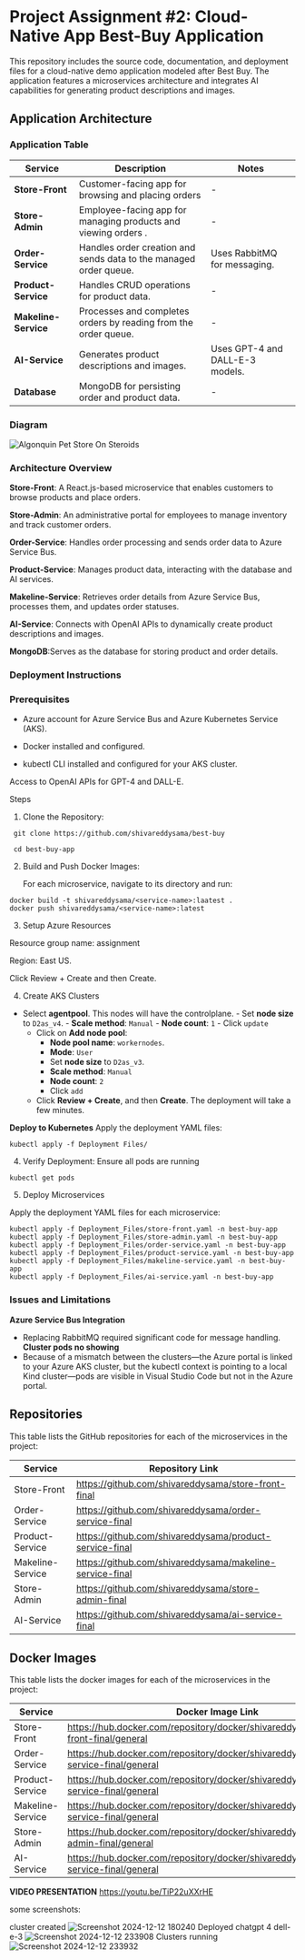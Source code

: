 # Project Assignment #2: Cloud-Native App Best-Buy Application

This repository includes the source code, documentation, and deployment files for a cloud-native demo application modeled after Best Buy. The application features a microservices architecture and integrates AI capabilities for generating product descriptions and images.
## Application Architecture

### Application Table

| Service              | Description                                                       | Notes                           |
| -------------------- | ----------------------------------------------------------------- | ------------------------------- |
| **Store-Front**      | Customer-facing app for browsing and placing orders              | -                               |
| **Store-Admin**      | Employee-facing app for managing products and viewing orders .    | -                               |
| **Order-Service**    | Handles order creation and sends data to the managed order queue. | Uses RabbitMQ for messaging.    |
| **Product-Service**  | Handles CRUD operations for product data.                         | -                               |
| **Makeline-Service** | Processes and completes orders by reading from the order queue.   | -                               |
| **AI-Service**       | Generates product descriptions and images.                        | Uses GPT-4 and DALL-E-3 models. |
| **Database**         | MongoDB for persisting order and product data.                    | -                               |


### Diagram

![Algonquin Pet Store On Steroids](https://github.com/user-attachments/assets/ca65182d-4497-4cb0-9125-ce32c821e4aa)

### Architecture Overview

**Store-Front**: A React.js-based microservice that enables customers to browse products and place orders.

**Store-Admin**: An administrative portal for employees to manage inventory and track customer orders.

**Order-Service**: Handles order processing and sends order data to Azure Service Bus.

**Product-Service**: Manages product data, interacting with the database and AI services.

**Makeline-Service**: Retrieves order details from Azure Service Bus, processes them, and updates order statuses.

**AI-Service**:  Connects with OpenAI APIs to dynamically create product descriptions and images.

**MongoDB**:Serves as the database for storing product and order details.


### Deployment Instructions

### Prerequisites

* Azure account for Azure Service Bus and Azure Kubernetes Service (AKS).

* Docker installed and configured.

* kubectl CLI installed and configured for your AKS cluster.

Access to OpenAI APIs for GPT-4 and DALL-E.

Steps

1. Clone the Repository:
```
 git clone https://github.com/shivareddysama/best-buy
 ```
```
 cd best-buy-app
```
2. Build and Push Docker Images:

   For each microservice, navigate to its directory and run:
```
docker build -t shivareddysama/<service-name>:laatest .
docker push shivareddysama/<service-name>:latest
```
3. Setup Azure Resources

Resource group name: assignment

Region: East US.

Click Review + Create and then Create.

4. Create AKS Clusters

- Select **agentpool**. This nodes will have the controlplane.
        - Set **node size** to `D2as_v4`.
        - **Scale method**: `Manual`
        - **Node count**: `1`
        - Click `update`
     - Click on **Add node pool**:
        - **Node pool name**: `workernodes`.
        - **Mode**: `User` 
        - Set **node size** to `D2as_v3`.
        - **Scale method**: `Manual`
        - **Node count**: `2`
        - Click `add`
   - Click **Review + Create**, and then **Create**. The deployment will take a few minutes.

**Deploy to Kubernetes** Apply the deployment YAML files:
```
kubectl apply -f Deployment Files/
 ```

4. Verify Deployment:
   Ensure all pods are running
```
kubectl get pods
```
5. Deploy Microservices

Apply the deployment YAML files for each microservice:

```
kubectl apply -f Deployment_Files/store-front.yaml -n best-buy-app
kubectl apply -f Deployment_Files/store-admin.yaml -n best-buy-app
kubectl apply -f Deployment_Files/order-service.yaml -n best-buy-app
kubectl apply -f Deployment_Files/product-service.yaml -n best-buy-app
kubectl apply -f Deployment_Files/makeline-service.yaml -n best-buy-app
kubectl apply -f Deployment_Files/ai-service.yaml -n best-buy-app

```
### Issues and Limitations
**Azure Service Bus Integration**
   - Replacing RabbitMQ required significant code for message handling.
**Cluster pods no showing**
   - Because of a mismatch between the clusters—the Azure portal is linked to your Azure AKS cluster, but the kubectl context is pointing to a local Kind cluster—pods are visible in Visual Studio Code but not in the Azure portal.

## Repositories
This table lists the GitHub repositories for each of the microservices in the project:

| **Service**        | **Repository Link**                          |
|--------------------|----------------------------------------------|
| Store-Front        | https://github.com/shivareddysama/store-front-final |
| Order-Service      |https://github.com/shivareddysama/order-service-final |
| Product-Service    |https://github.com/shivareddysama/product-service-final |
| Makeline-Service   | https://github.com/shivareddysama/makeline-service-final |
| Store-Admin        | https://github.com/shivareddysama/store-admin-final |
| AI-Service         | https://github.com/shivareddysama/ai-service-final |

## Docker Images
This table lists the docker images for each of the microservices in the project:

| **Service**        | **Docker Image Link**                          |
|--------------------|----------------------------------------------|
| Store-Front        | https://hub.docker.com/repository/docker/shivareddysama/store-front-final/general |
| Order-Service      | https://hub.docker.com/repository/docker/shivareddysama/order-service-final/general |
| Product-Service    | https://hub.docker.com/repository/docker/shivareddysama/product-service-final/general |
| Makeline-Service   |https://hub.docker.com/repository/docker/shivareddysama/makeline-service-final/general |
| Store-Admin        | https://hub.docker.com/repository/docker/shivareddysama/store-admin-final/general |
| AI-Service         | https://hub.docker.com/repository/docker/shivareddysama/ai-service-final/general |


**VIDEO PRESENTATION** https://youtu.be/TiP22uXXrHE




some screenshots:

cluster created
![Screenshot 2024-12-12 180240](https://github.com/user-attachments/assets/8e6ff6c0-a8a2-40d2-b77b-f5a4eac8f473)
Deployed chatgpt 4 dell-e-3
![Screenshot 2024-12-12 233908](https://github.com/user-attachments/assets/7cd42ef0-12e9-4f8c-b819-5ca5c1b9b1dd)
Clusters running
![Screenshot 2024-12-12 233932](https://github.com/user-attachments/assets/c82e6500-9e8a-4670-a99c-36ddce0cf873)

